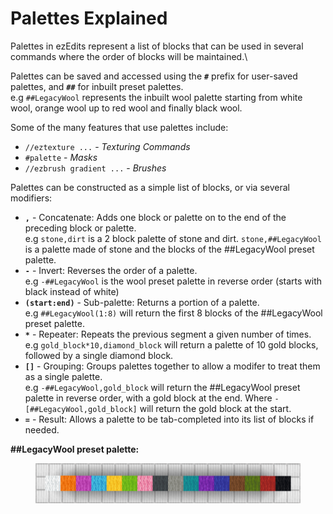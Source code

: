 # Palettes Explained

Palettes in ezEdits represent a list of blocks that can be used in several commands where the order of blocks will be maintained.\

Palettes can be saved and accessed using the **`#`** prefix for user-saved palettes, and **`##`** for inbuilt preset palettes.\
e.g `##LegacyWool` represents the inbuilt wool palette starting from white wool, orange wool up to red wool and finally black wool.&#x20;

Some of the many features that use palettes include:

* `//eztexture ...` - *Texturing Commands*
* `#palette` - *Masks*
* `//ezbrush gradient ...` - *Brushes*



Palettes can be constructed as a simple list of blocks, or via several modifiers:

* &#x20;**`,`** - Concatenate: Adds one block or palette on to the end of the preceding block or palette.\
  e.g `stone,dirt` is a 2 block palette of stone and dirt. `stone,##LegacyWool` is a palette made of stone and the blocks of the ##LegacyWool preset palette.
* &#x20;**`-`** - Invert: Reverses the order of a palette.\
  e.g `-##LegacyWool` is the wool preset palette in reverse order (starts with black instead of white)
* &#x20;**`(start:end)`** - Sub-palette: Returns a portion of a palette.\
  e.g `##LegacyWool(1:8)` will return the first 8 blocks of the ##LegacyWool preset palette.
* &#x20;**`*`** - Repeater: Repeats the previous segment a given number of times.\
  e.g `gold_block*10,diamond_block` will return a palette of 10 gold blocks, followed by a single diamond block.
* &#x20;**`[]`** - Grouping: Groups palettes together to allow a modifer to treat them as a single palette.\
  e.g `-##LegacyWool,gold_block` will return the ##LegacyWool preset palette in reverse order, with a gold block at the end. Where `-[##LegacyWool,gold_block]` will return the gold block at the start.
* &#x20;**`=`** - Result: Allows a palette to be tab-completed into its list of blocks if needed.



**##LegacyWool preset palette:**

<figure><img src="../.gitbook/assets/2024-02-04_19.31.54.png" alt=""><figcaption></figcaption></figure>

